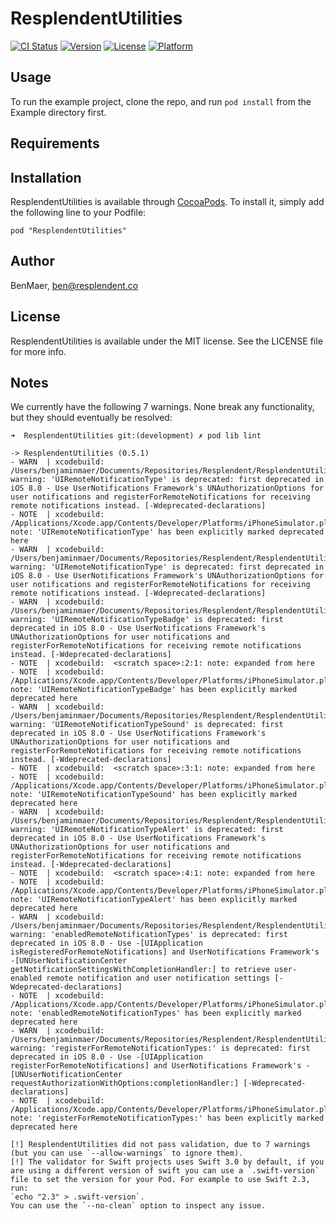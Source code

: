 # ResplendentUtilities

[![CI Status](http://img.shields.io/travis/BenMaer/ResplendentUtilities.svg?style=flat)](https://travis-ci.org/BenMaer/ResplendentUtilities)
[![Version](https://img.shields.io/cocoapods/v/ResplendentUtilities.svg?style=flat)](http://cocoadocs.org/docsets/ResplendentUtilities)
[![License](https://img.shields.io/cocoapods/l/ResplendentUtilities.svg?style=flat)](http://cocoadocs.org/docsets/ResplendentUtilities)
[![Platform](https://img.shields.io/cocoapods/p/ResplendentUtilities.svg?style=flat)](http://cocoadocs.org/docsets/ResplendentUtilities)

## Usage

To run the example project, clone the repo, and run `pod install` from the Example directory first.

## Requirements

## Installation

ResplendentUtilities is available through [CocoaPods](http://cocoapods.org). To install
it, simply add the following line to your Podfile:

    pod "ResplendentUtilities"

## Author

BenMaer, ben@resplendent.co

## License

ResplendentUtilities is available under the MIT license. See the LICENSE file for more info.

## Notes

We currently have the following 7 warnings. None break any functionality, but they should eventually be resolved:

```
➜  ResplendentUtilities git:(development) ✗ pod lib lint

-> ResplendentUtilities (0.5.1)
- WARN  | xcodebuild:  /Users/benjaminmaer/Documents/Repositories/Resplendent/ResplendentUtilities/Pod/Classes/Category/UIApplication/UIApplication+RUPushNotifications.m:18:33: warning: 'UIRemoteNotificationType' is deprecated: first deprecated in iOS 8.0 - Use UserNotifications Framework's UNAuthorizationOptions for user notifications and registerForRemoteNotifications for receiving remote notifications instead. [-Wdeprecated-declarations]
- NOTE  | xcodebuild:  /Applications/Xcode.app/Contents/Developer/Platforms/iPhoneSimulator.platform/Developer/SDKs/iPhoneSimulator10.2.sdk/System/Library/Frameworks/UIKit.framework/Headers/UIApplication.h:68:32: note: 'UIRemoteNotificationType' has been explicitly marked deprecated here
- WARN  | xcodebuild:  /Users/benjaminmaer/Documents/Repositories/Resplendent/ResplendentUtilities/Pod/Classes/Category/UIApplication/UIApplication+RUPushNotifications.m:30:3: warning: 'UIRemoteNotificationType' is deprecated: first deprecated in iOS 8.0 - Use UserNotifications Framework's UNAuthorizationOptions for user notifications and registerForRemoteNotifications for receiving remote notifications instead. [-Wdeprecated-declarations]
- WARN  | xcodebuild:  /Users/benjaminmaer/Documents/Repositories/Resplendent/ResplendentUtilities/Pod/Classes/Category/UIApplication/UIApplication+RUPushNotifications.m:32:10: warning: 'UIRemoteNotificationTypeBadge' is deprecated: first deprecated in iOS 8.0 - Use UserNotifications Framework's UNAuthorizationOptions for user notifications and registerForRemoteNotifications for receiving remote notifications instead. [-Wdeprecated-declarations]
- NOTE  | xcodebuild:  <scratch space>:2:1: note: expanded from here
- NOTE  | xcodebuild:  /Applications/Xcode.app/Contents/Developer/Platforms/iPhoneSimulator.platform/Developer/SDKs/iPhoneSimulator10.2.sdk/System/Library/Frameworks/UIKit.framework/Headers/UIApplication.h:70:5: note: 'UIRemoteNotificationTypeBadge' has been explicitly marked deprecated here
- WARN  | xcodebuild:  /Users/benjaminmaer/Documents/Repositories/Resplendent/ResplendentUtilities/Pod/Classes/Category/UIApplication/UIApplication+RUPushNotifications.m:33:4: warning: 'UIRemoteNotificationTypeSound' is deprecated: first deprecated in iOS 8.0 - Use UserNotifications Framework's UNAuthorizationOptions for user notifications and registerForRemoteNotifications for receiving remote notifications instead. [-Wdeprecated-declarations]
- NOTE  | xcodebuild:  <scratch space>:3:1: note: expanded from here
- NOTE  | xcodebuild:  /Applications/Xcode.app/Contents/Developer/Platforms/iPhoneSimulator.platform/Developer/SDKs/iPhoneSimulator10.2.sdk/System/Library/Frameworks/UIKit.framework/Headers/UIApplication.h:71:5: note: 'UIRemoteNotificationTypeSound' has been explicitly marked deprecated here
- WARN  | xcodebuild:  /Users/benjaminmaer/Documents/Repositories/Resplendent/ResplendentUtilities/Pod/Classes/Category/UIApplication/UIApplication+RUPushNotifications.m:34:4: warning: 'UIRemoteNotificationTypeAlert' is deprecated: first deprecated in iOS 8.0 - Use UserNotifications Framework's UNAuthorizationOptions for user notifications and registerForRemoteNotifications for receiving remote notifications instead. [-Wdeprecated-declarations]
- NOTE  | xcodebuild:  <scratch space>:4:1: note: expanded from here
- NOTE  | xcodebuild:  /Applications/Xcode.app/Contents/Developer/Platforms/iPhoneSimulator.platform/Developer/SDKs/iPhoneSimulator10.2.sdk/System/Library/Frameworks/UIKit.framework/Headers/UIApplication.h:72:5: note: 'UIRemoteNotificationTypeAlert' has been explicitly marked deprecated here
- WARN  | xcodebuild:  /Users/benjaminmaer/Documents/Repositories/Resplendent/ResplendentUtilities/Pod/Classes/Category/UIApplication/UIApplication+RUPushNotifications.m:73:16: warning: 'enabledRemoteNotificationTypes' is deprecated: first deprecated in iOS 8.0 - Use -[UIApplication isRegisteredForRemoteNotifications] and UserNotifications Framework's -[UNUserNotificationCenter getNotificationSettingsWithCompletionHandler:] to retrieve user-enabled remote notification and user notification settings [-Wdeprecated-declarations]
- NOTE  | xcodebuild:  /Applications/Xcode.app/Contents/Developer/Platforms/iPhoneSimulator.platform/Developer/SDKs/iPhoneSimulator10.2.sdk/System/Library/Frameworks/UIKit.framework/Headers/UIApplication.h:213:1: note: 'enabledRemoteNotificationTypes' has been explicitly marked deprecated here
- WARN  | xcodebuild:  /Users/benjaminmaer/Documents/Repositories/Resplendent/ResplendentUtilities/Pod/Classes/Category/UIApplication/UIApplication+RUPushNotifications.m:99:10: warning: 'registerForRemoteNotificationTypes:' is deprecated: first deprecated in iOS 8.0 - Use -[UIApplication registerForRemoteNotifications] and UserNotifications Framework's -[UNUserNotificationCenter requestAuthorizationWithOptions:completionHandler:] [-Wdeprecated-declarations]
- NOTE  | xcodebuild:  /Applications/Xcode.app/Contents/Developer/Platforms/iPhoneSimulator.platform/Developer/SDKs/iPhoneSimulator10.2.sdk/System/Library/Frameworks/UIKit.framework/Headers/UIApplication.h:210:1: note: 'registerForRemoteNotificationTypes:' has been explicitly marked deprecated here

[!] ResplendentUtilities did not pass validation, due to 7 warnings (but you can use `--allow-warnings` to ignore them).
[!] The validator for Swift projects uses Swift 3.0 by default, if you are using a different version of swift you can use a `.swift-version` file to set the version for your Pod. For example to use Swift 2.3, run: 
`echo "2.3" > .swift-version`.
You can use the `--no-clean` option to inspect any issue.
```
